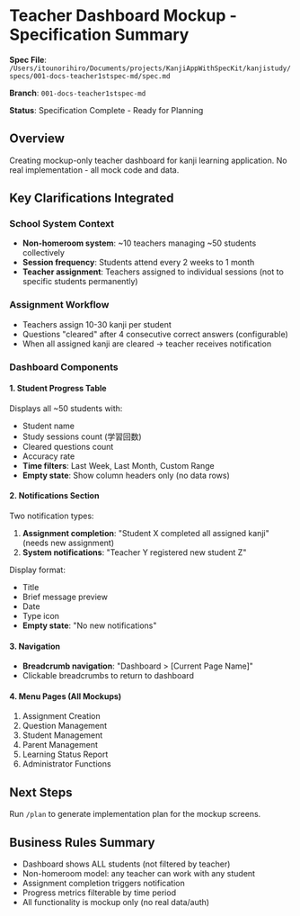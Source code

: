 # Teacher Dashboard Mockup - Specification Summary

**Spec File**: `/Users/itounorihiro/Documents/projects/KanjiAppWithSpecKit/kanjistudy/specs/001-docs-teacher1stspec-md/spec.md`

**Branch**: `001-docs-teacher1stspec-md`

**Status**: Specification Complete - Ready for Planning

## Overview

Creating mockup-only teacher dashboard for kanji learning application. No real implementation - all mock code and data.

## Key Clarifications Integrated

### School System Context
- **Non-homeroom system**: ~10 teachers managing ~50 students collectively
- **Session frequency**: Students attend every 2 weeks to 1 month
- **Teacher assignment**: Teachers assigned to individual sessions (not to specific students permanently)

### Assignment Workflow
- Teachers assign 10-30 kanji per student
- Questions "cleared" after 4 consecutive correct answers (configurable)
- When all assigned kanji are cleared → teacher receives notification

### Dashboard Components

#### 1. Student Progress Table
Displays all ~50 students with:
- Student name
- Study sessions count (学習回数)
- Cleared questions count
- Accuracy rate
- **Time filters**: Last Week, Last Month, Custom Range
- **Empty state**: Show column headers only (no data rows)

#### 2. Notifications Section
Two notification types:
1. **Assignment completion**: "Student X completed all assigned kanji" (needs new assignment)
2. **System notifications**: "Teacher Y registered new student Z"

Display format:
- Title
- Brief message preview
- Date
- Type icon
- **Empty state**: "No new notifications"

#### 3. Navigation
- **Breadcrumb navigation**: "Dashboard > [Current Page Name]"
- Clickable breadcrumbs to return to dashboard

#### 4. Menu Pages (All Mockups)
1. Assignment Creation
2. Question Management
3. Student Management
4. Parent Management
5. Learning Status Report
6. Administrator Functions

## Next Steps

Run `/plan` to generate implementation plan for the mockup screens.

## Business Rules Summary

- Dashboard shows ALL students (not filtered by teacher)
- Non-homeroom model: any teacher can work with any student
- Assignment completion triggers notification
- Progress metrics filterable by time period
- All functionality is mockup only (no real data/auth)
